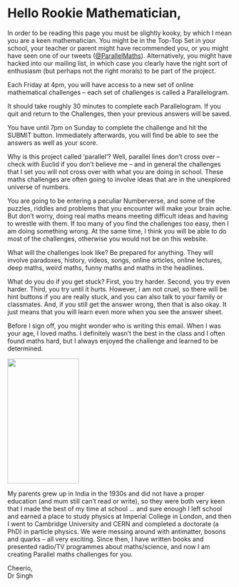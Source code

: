 # Hello Rookie Mathematician,

In order to be reading this page you must be slightly kooky, by which I mean you are a keen mathematician. You might be in the Top-Top Set in your school, your teacher or parent might have recommended you, or you might have seen one of our tweets ([@ParallelMaths](https://twitter.com/ParallelMaths)). Alternatively, you might have hacked into our mailing list, in which case you clearly have the right sort of enthusiasm (but perhaps not the right morals) to be part of the project.

Each Friday at 4pm, you will have access to a new set of online mathematical challenges – each set of challenges is called a Parallelogram.

It should take roughly 30 minutes to complete each Parallelogram. If you quit and return to the Challenges, then your previous answers will be saved.

You have until 7pm on Sunday to complete the challenge and hit the SUBMIT button. Immediately afterwards, you will find be able to see the answers as well as your score.

Why is this project called ‘parallel’? Well, parallel lines don’t cross over – check with Euclid if you don’t believe me – and in general the challenges that I set you will not cross over with what you are doing in school. These maths challenges are often going to involve ideas that are in the unexplored universe of numbers.

You are going to be entering a peculiar Numberverse, and some of the puzzles, riddles and problems that you encounter will make your brain ache. But don’t worry, doing real maths means meeting difficult ideas and having to wrestle with them. If too many of you find the challenges too easy, then I am doing something wrong. At the same time, I think you will be able to do most of the challenges, otherwise you would not be on this website.

What will the challenges look like? Be prepared for anything. They will involve paradoxes, history, videos, songs, online articles, online lectures, deep maths, weird maths, funny maths and maths in the headlines.

What do you do if you get stuck? First, you try harder. Second, you try even harder. Third, you try until it hurts. However, I am not cruel, so there will be hint buttons if you are really stuck, and you can also talk to your family or classmates. And, if you still get the answer wrong, then that is also okay. It just means that you will learn even more when you see the answer sheet.

Before I sign off, you might wonder who is writing this email. When I was your age, I loved maths. I definitely wasn’t the best in the class and I often found maths hard, but I always enjoyed the challenge and learned to be determined.

<img class="img-right" src="/images/simpsons.png" width=160 height=280/>

My parents grew up in India in the 1930s and did not have a proper education (and mum still can’t read or write), so they were both very keen that I made the best of my time at school … and sure enough I left school and earned a place to study physics at Imperial College in London, and then I went to Cambridge University and CERN and completed a doctorate (a PhD) in particle physics. We were messing around with antimatter, bosons and quarks – all very exciting. Since then, I have written books and presented radio/TV programmes about maths/science, and now I am creating Parallel maths challenges for you.

Cheerio,  
Dr Singh
